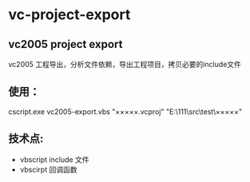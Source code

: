 # vc-project-export

## vc2005 project export 

vc2005 工程导出，分析文件依赖，导出工程项目，拷贝必要的include文件


## 使用：
cscript.exe vc2005-export.vbs "×××××.vcproj" "E:\111\src\test\×××××\"


## 技术点:

- vbscript include 文件
- vbscirpt 回调函数
